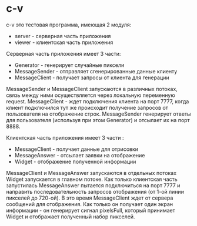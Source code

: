 # c-v
c-v это тестовая программа, имеющая 2 модуля:
 * server - серверная часть приложения
 * viewer - клиентская часть приложения

Серверная часть приложения имеет 3 части:
 * Generator - генерирует случайные пиксели
 * MessageSender - отправляет сгенерированные данные клиенту
 * MessageClient - получает запросы от клиента для генерации

MessageSender и MessageClient запускаются в различных потоках,
связь между ними осуществляется через локальную переменную 
request. MessageClient - ждет подключения клиента на порт
7777, когда клиент подключился тут же происходит получение 
запросов от пользователя на отображение строк. MessageSender 
генерирует ответы для пользователя (используя при этом 
Generator) и отсылает их на порт 8888.

Клиентская часть приложения имеет 3 части : 
 * MessageClient - получает данные для отрисовки
 * MessageAnswer - отсылает заявки на отображение
 * Widget - отображение полученной информации

MessageClient и MessageAnswer запускаются в отдельных потоках
Widget запускается в главном потоке. Как только клиентская 
часть запустилась MessageAnswer пытается подключиться на порт 
7777 и направить последовательность запросов отображения 
(от 1-ой линии пикселей до 720-ой). В это время MessageClient
ждет от сервера сообщений для отображения. Как только он 
получает один экран информации - он генерирует сигнал pixelsFull,
который принимает Widget и отображает полученный набор пикселей.
